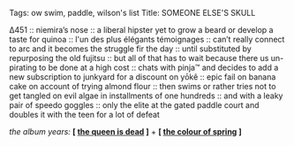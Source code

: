 Tags: ow swim, paddle, wilson's list
Title: SOMEONE ELSE'S SKULL
  
∆451 :: niemira’s nose :: a liberal hipster yet to grow a beard or develop a taste for quinoa :: l'un des plus élégants témoignages :: can’t really connect to arc and it becomes the struggle fir the day :: until substituted by repurposing the old fujitsu :: but all of that has to wait because there us un-pirating to be done at a high cost :: chats with pinja™ and decides to add a new subscription to junkyard for a discount on yōkê :: epic fail on banana cake on account of trying almond flour :: then swims or rather tries not to get tangled on evil algae in installments of one hundreds :: and with a leaky pair of speedo goggles :: only the elite at the gated paddle court and doubles it with the teen for a lot of defeat
  
_the album years:_ **[ [the queen is dead](https://rateyourmusic.com/release/album/the-smiths/the-queen-is-dead/) ]** + **[ [the colour of spring](https://rateyourmusic.com/release/album/talk-talk/the-colour-of-spring/) ]**  
